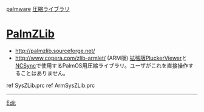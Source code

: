 ---
---
[palmware](/palmware)
[圧縮ライブラリ](/圧縮ライブラリ)
# [PalmZLib](/PalmZLib)
* http://palmzlib.sourceforge.net/
* http://www.copera.com/zlib-armlet/ (ARM版)
[拡張版PluckerViewer](/拡張版PluckerViewer)と[NCSync](/NCSync)で使用するPalmOS用圧縮ライブラリ。ユーザがこれを直接操作することはありません。

ref SysZLib.prc
ref ArmSysZLib.prc




----
[Edit](https://github.com/vitroid/vitroid.github.io/edit/master/MD/PalmZLib.md)
